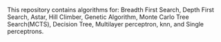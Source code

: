 This repository contains algorithms for:
  Breadth First Search,
  Depth First Search,
  Astar,
  Hill Climber,
  Genetic Algorithm,
  Monte Carlo Tree Search(MCTS),
  Decision Tree,
  Multilayer perceptron,
  knn, and
  Single perceptrons.
